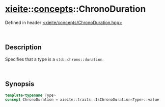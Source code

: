 # [xieite](../xieite.md)\:\:[concepts](../concepts.md)\:\:ChronoDuration
Defined in header [<xieite/concepts/ChronoDuration.hpp>](../../include/xieite/concepts/ChronoDuration.hpp)

&nbsp;

## Description
Specifies that a type is a `std::chrono::duration`.

&nbsp;

## Synopsis
```cpp
template<typename Type>
concept ChronoDuration = xieite::traits::IsChronoDuration<Type>::value;
```
